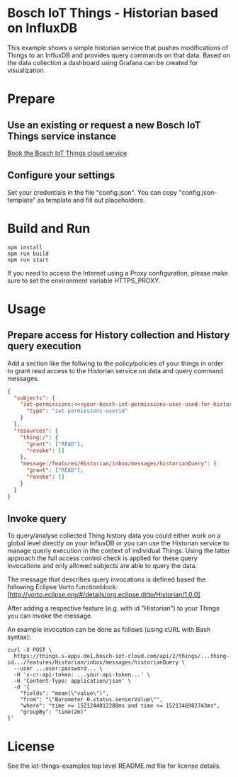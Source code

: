 # Bosch IoT Things - Historian based on InfluxDB

This example shows a simple historian service that pushes modifications of Things to an InfluxDB and provides query commands on that data.
Based on the data collection a dashboard using Grafana can be created for visualization.

# Prepare

## Use an existing or request a new Bosch IoT Things service instance

[Book the Bosch IoT Things cloud service](https://things.s-apps.de1.bosch-iot-cloud.com/dokuwiki/doku.php?id=002_getting_started:booking:booking)

## Configure your settings

Set your credentials in the file "config.json". You can copy "config.json-template" as template and fill out placeholders.

# Build and Run

```
npm install
npm run build
npm run start
```

If you need to access the Internet using a Proxy configuration, please make sure to set the environment variable HTTPS_PROXY.

# Usage

## Prepare access for History collection and History query execution

Add a section like the follwing to the policy/policies of your things in order to grant read access to the Historian service on data and query command messages.

```json
{
  "subjects": {
    "iot-permissions:<<<your-bosch-iot-permissions-user-used-for-historian>>>": {
      "type": "iot-permissions-userid"
    }
  },
  "resources": {
    "thing:/": {
      "grant": ["READ"],
      "revoke": []
    },
    "message:/features/Historian/inbox/messages/historianQuery": {
      "grant": ["READ"],
      "revoke": []
    }
  }
}
```

## Invoke query

To query/analyse collected Thing history data you could either work on a global level directly on your InfluxDB or you can use the Historian service to manage queriy execution in the context of individual Things. Using the latter approach the full access control check is applied for these query invocations and only allowed subjects are able to query the data.

The message that describes query invocations is defined based the following Eclipse Vorto functionblock:
[http://vorto.eclipse.org/#/details/org.eclipse.ditto/Historian/1.0.0]

After adding a respective feature (e.g. with id "Historian") to your Things you can invoke the message.

An example invocation can be done as follows (using cURL with Bash syntax):
```shell
curl -X POST \
  https://things.s-apps.de1.bosch-iot-cloud.com/api/2/things/...thing-id.../features/Historian/inbox/messages/historianQuery \
  --user ...user:password... \
  -H 'x-cr-api-token: ...your-api-token...' \
  -H 'Content-Type: application/json' \
  -d '{
	"fields": "mean(\"value\")",
	"from": "\"Barometer_0.status.sensorValue\"",
	"where": "time >= 1521244012288ms and time <= 1521346982743ms",
	"groupBy": "time(2m)"
}'
```

# License
See the iot-things-examples top level README.md file for license details.
